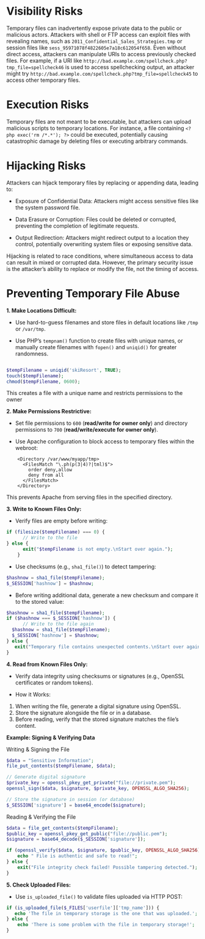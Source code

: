 # Visibility Risks

Temporary files can inadvertently expose private data to the public or malicious actors. Attackers with shell or FTP access can exploit files with revealing names, such as `2011_Confidential_Sales_Strategies.tmp` or session files like `sess_95971078f4822605e7a18c612054f658`. Even without direct access, attackers can manipulate URIs to access previously checked files. For example, if a URI like `http://bad.example.com/spellcheck.php?tmp_file=spellcheck46` is used to access spellchecking output, an attacker might try `http://bad.example.com/spellcheck.php?tmp_file=spellcheck45` to access other temporary files.

# Execution Risks

Temporary files are not meant to be executable, but attackers can upload malicious scripts to temporary locations. For instance, a file containing `<?php exec('rm /*.*'); ?>` could be executed, potentially causing catastrophic damage by deleting files or executing arbitrary commands.

# Hijacking Risks

Attackers can hijack temporary files by replacing or appending data, leading to:

* Exposure of Confidential Data: Attackers might access sensitive files like the system password file.

* Data Erasure or Corruption: Files could be deleted or corrupted, preventing the completion of legitimate requests.

* Output Redirection: Attackers might redirect output to a location they control, potentially overwriting system files or exposing sensitive data.

Hijacking is related to race conditions, where simultaneous access to data can result in mixed or corrupted data. However, the primary security issue is the attacker’s ability to replace or modify the file, not the timing of access.




# Preventing Temporary File Abuse

**1. Make Locations Difficult:**

* Use hard-to-guess filenames and store files in default locations like `/tmp` or `/var/tmp`.

* Use PHP’s `tempnam()` function to create files with unique names, or manually create filenames with `fopen()` and `uniqid()` for greater randomness.
```php

$tempFilename = uniqid('skiResort', TRUE);
touch($tempFilename);
chmod($tempFilename, 0600);
```
This creates a file with a unique name and restricts permissions to the owner


**2. Make Permissions Restrictive:**

* Set file permissions to `600` (**read/write for owner only**) and directory permissions to `700` (**read/write/execute for owner only**).

* Use Apache configuration to block access to temporary files within the webroot:
```
    <Directory /var/www/myapp/tmp>
      <FilesMatch "\.ph(p(3|4)?|tml)$">
        order deny,allow
        deny from all
      </FilesMatch>
    </Directory>
```
This prevents Apache from serving files in the specified directory.





**3. Write to Known Files Only:**

* Verify files are empty before writing:
```php
if (filesize($tempFilename) === 0) {
      // Write to the file
} else {
      exit("$tempFilename is not empty.\nStart over again.");
    }
```
* Use checksums (e.g., `sha1_file()`) to detect tampering:
```php
$hashnow = sha1_file($tempFilename);
$_SESSION['hashnow'] = $hashnow;
```
* Before writing additional data, generate a new checksum and compare it to the stored value:
```php
$hashnow = sha1_file($tempFilename);
if ($hashnow === $_SESSION['hashnow']) {
      // Write to the file again
  $hashnow = sha1_file($tempFilename);
  $_SESSION['hashnow'] = $hashnow;
} else {
   exit("Temporary file contains unexpected contents.\nStart over again.");
}
```
**4. Read from Known Files Only:**

* Verify data integrity using checksums or signatures (e.g., OpenSSL certificates or random tokens).

* How it Works:

1. When writing the file, generate a digital signature using OpenSSL.
2. Store the signature alongside the file or in a database.
3. Before reading, verify that the stored signature matches the file’s content.






**Example: Signing & Verifying Data**

Writing & Signing the File
```php
$data = "Sensitive Information";
file_put_contents($tempFilename, $data);

// Generate digital signature
$private_key = openssl_pkey_get_private("file://private.pem");
openssl_sign($data, $signature, $private_key, OPENSSL_ALGO_SHA256);

// Store the signature in session (or database)
$_SESSION['signature'] = base64_encode($signature);
```
Reading & Verifying the File

```php
$data = file_get_contents($tempFilename);
$public_key = openssl_pkey_get_public("file://public.pem");
$signature = base64_decode($_SESSION['signature']);

if (openssl_verify($data, $signature, $public_key, OPENSSL_ALGO_SHA256)) {
    echo " File is authentic and safe to read!";
} else {
    exit("File integrity check failed! Possible tampering detected.");
}
```







**5. Check Uploaded Files:**

* Use `is_uploaded_file()` to validate files uploaded via HTTP POST:
```php
if (is_uploaded_file($_FILES['userfile']['tmp_name'])) {
   echo 'The file in temporary storage is the one that was uploaded.';
} else {
    echo 'There is some problem with the file in temporary storage!';
}
```


















